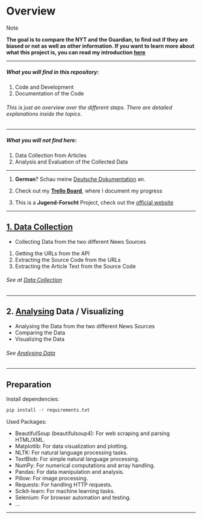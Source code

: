 # Overview

> [!NOTE]  
> **The goal is to compare the NYT and the Guardian, to find out if they are biased or not as well as other information.
> If you want to learn more about what this project is, you can read my introduction [here](./Präsentationen/Introduction.md)**

---

##### What you will find in this repository:

1. Code and Development
2. Documentation of the Code

###### This is just an overview over the different steps. There are detailed explanations inside the topics.

---

##### What you will not find here:

1. Data Collection from Articles
2. Analysis and Evaluation of the Collected Data

---

1. **German**? Schau meine [Deutsche Dokumentation](./Dokumentation/) an.

2. Check out my **[Trello Board](https://trello.com/w/jugend_forscht/)**, where I document my progress

3. This is a **Jugend-Forscht** Project, check out the [official website](https://www.jugend-forscht.de/)

---

## [1. Data Collection](./data-collection/)

- Collecting Data from the two different News Sources

1. Getting the URLs from the API
2. Extracting the Source Code from the URLs
3. Extracting the Article Text from the Source Code

###### See at [Data Collection](./data-collection/)

---

## 2. [Analysing](./Analysing/) Data / Visualizing

- Analysing the Data from the two different News Sources
- Comparing the Data
- Visualizing the Data

###### See [Analysing Data](Analysing/)

---

## Preparation

Install dependencies:

```sh
pip install -r requirements.txt
```

Used Packages:

- BeautifulSoup (beautifulsoup4): For web scraping and parsing HTML/XML.
- Matplotlib: For data visualization and plotting.
- NLTK: For natural language processing tasks.
- TextBlob: For simple natural language processing.
- NumPy: For numerical computations and array handling.
- Pandas: For data manipulation and analysis.
- Pillow: For image processing.
- Requests: For handling HTTP requests.
- Scikit-learn: For machine learning tasks.
- Selenium: For browser automation and testing.
- ...

---

